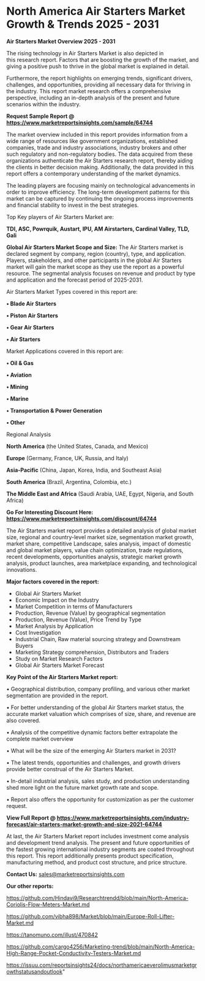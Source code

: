 # North America Air Starters Market Growth & Trends 2025 - 2031

<Strong> Air Starters Market Overview 2025 - 2031</strong>

The rising technology in Air Starters Market is also depicted in this research report. Factors that are boosting the growth of the market, and giving a positive push to thrive in the global market is explained in detail.

Furthermore, the report highlights on emerging trends, significant drivers, challenges, and opportunities, providing all necessary data for thriving in the industry. This report market research offers a comprehensive perspective, including an in-depth analysis of the present and future scenarios within the industry.

<strong>Request Sample Report @ <a href=https://www.marketreportsinsights.com/sample/64744>https://www.marketreportsinsights.com/sample/64744</a></strong>

The market overview included in this report provides information from a wide range of resources like government organizations, established companies, trade and industry associations, industry brokers and other such regulatory and non-regulatory bodies. The data acquired from these organizations authenticate the Air Starters research report, thereby aiding the clients in better decision making. Additionally, the data provided in this report offers a contemporary understanding of the market dynamics.

The leading players are focusing mainly on technological advancements in order to improve efficiency. The long-term development patterns for this market can be captured by continuing the ongoing process improvements and financial stability to invest in the best strategies.

Top Key players of Air Starters Market are:

<strong>TDI, ASC, Powrquik, Austart, IPU, AM Airstarters, Cardinal Valley, TLD, Gali</strong>

<strong><b>Global Air Starters Market Scope and Size:</b></strong>
The Air Starters market is declared segment by company, region (country), type, and application. Players, stakeholders, and other participants in the global Air Starters market will gain the market scope as they use the report as a powerful resource. The segmental analysis focuses on revenue and product by type and application and the forecast period of 2025-2031.

Air Starters Market Types covered in this report are:

<strong>• Blade Air Starters

• Piston Air Starters

• Gear Air Starters

• Air Starters</strong>

Market Applications covered in this report are:

<strong>• Oil & Gas

• Aviation

• Mining

• Marine

• Transportation & Power Generation

• Other</strong> 

Regional Analysis

<strong>North America</strong> (the United States, Canada, and Mexico)

<strong>Europe</strong> (Germany, France, UK, Russia, and Italy)

<strong>Asia-Pacific</strong> (China, Japan, Korea, India, and Southeast Asia)

<strong>South America</strong> (Brazil, Argentina, Colombia, etc.)

<strong>The Middle East and Africa</strong> (Saudi Arabia, UAE, Egypt, Nigeria, and South Africa)

<strong>Go For Interesting Discount Here: <a href=https://www.marketreportsinsights.com/discount/64744>https://www.marketreportsinsights.com/discount/64744</a></strong>

The Air Starters market report provides a detailed analysis of global market size, regional and country-level market size, segmentation market growth, market share, competitive Landscape, sales analysis, impact of domestic and global market players, value chain optimization, trade regulations, recent developments, opportunities analysis, strategic market growth analysis, product launches, area marketplace expanding, and technological innovations.

<strong><b>Major factors covered in the report:</b></strong>
<ul>
  <li>Global Air Starters Market </li>
  <li>Economic Impact on the Industry</li>
  <li>Market Competition in terms of Manufacturers</li>
  <li>Production, Revenue (Value) by geographical segmentation</li>
  <li>Production, Revenue (Value), Price Trend by Type</li>
  <li>Market Analysis by Application</li>
  <li>Cost Investigation</li>
  <li>Industrial Chain, Raw material sourcing strategy and Downstream Buyers</li>
  <li>Marketing Strategy comprehension, Distributors and Traders</li>
  <li>Study on Market Research Factors</li>
  <li>Global Air Starters Market Forecast</li>
</ul>

<strong><b>Key Point of the Air Starters Market report:</b></strong>

• Geographical distribution, company profiling, and various other market segmentation are provided in the report.

• For better understanding of the global Air Starters market status, the accurate market valuation which comprises of size, share, and revenue are also covered.

• Analysis of the competitive dynamic factors better extrapolate the complete market overview

• What will be the size of the emerging Air Starters market in 2031?

• The latest trends, opportunities and challenges, and growth drivers provide better construal of the Air Starters Market.

• In-detail industrial analysis, sales study, and production understanding shed more light on the future market growth rate and scope.

• Report also offers the opportunity for customization as per the customer request.

<strong><b>View Full Report @ <a href=https://www.marketreportsinsights.com/industry-forecast/air-starters-market-growth-and-size-2021-64744>https://www.marketreportsinsights.com/industry-forecast/air-starters-market-growth-and-size-2021-64744</a></b></strong>


At last, the Air Starters Market report includes investment come analysis and development trend analysis. The present and future opportunities of the fastest growing international industry segments are coated throughout this report. This report additionally presents product specification, manufacturing method, and product cost structure, and price structure.

<strong>Contact Us:</strong>
sales@marketreportsinsights.com

<strong>Our other reports:</strong>

<a href=https://github.com/Hindavi9/Researchtrendd/blob/main/North-America-Coriolis-Flow-Meters-Market.md>https://github.com/Hindavi9/Researchtrendd/blob/main/North-America-Coriolis-Flow-Meters-Market.md</a>

<a href=https://github.com/vibha898/Market/blob/main/Europe-Roll-Lifter-Market.md>https://github.com/vibha898/Market/blob/main/Europe-Roll-Lifter-Market.md</a>

<a href=https://tanomuno.com/illust/470842>https://tanomuno.com/illust/470842</a>

<a href=https://github.com/cargo4256/Marketing-trend/blob/main/North-America-High-Range-Pocket-Conductivity-Testers-Market.md>https://github.com/cargo4256/Marketing-trend/blob/main/North-America-High-Range-Pocket-Conductivity-Testers-Market.md</a>

<a href=https://issuu.com/reportsinsights24/docs/northamericaeverolimusmarketgrowthstatusandoutlook>https://issuu.com/reportsinsights24/docs/northamericaeverolimusmarketgrowthstatusandoutlook</a>"
